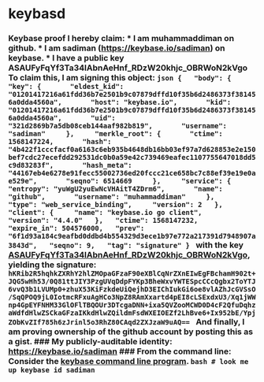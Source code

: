 # keybasd
### Keybase proof  I hereby claim:    * I am muhammaddiman on github.   * I am sadiman (https://keybase.io/sadiman) on keybase.   * I have a public key ASAUFyFqYf3Ta34lAbnAeHnf_RDzW20khjc_OBRWoN2kVgo  To claim this, I am signing this object:  ```json {   "body": {     "key": {       "eldest_kid": "01201417216a61fdd36b7e2501b9c07879dffd10f35b6d2486373f381456a0dda4560a",       "host": "keybase.io",       "kid": "01201417216a61fdd36b7e2501b9c07879dffd10f35b6d2486373f381456a0dda4560a",       "uid": "321d2869b7a5db08ceb144aaf982b819",       "username": "sadiman"     },     "merkle_root": {       "ctime": 1568147224,       "hash": "4b422f1cccfacf0a6163c6eb935b4648db16bb03ef97a7d628853e2e150bef7cdc27ecefdd292531dc0b0a59e42c739469eafec1107755647018dd5c9d83283f",       "hash_meta": "44167eb4e6278e91fecc55002736ed20fccc21ce658bc7c88ef39e19e0ae529e",       "seqno": 6514669     },     "service": {       "entropy": "yuWgU2yuEwNcVHAitT4ZDrm6",       "name": "github",       "username": "muhammaddiman"     },     "type": "web_service_binding",     "version": 2   },   "client": {     "name": "keybase.io go client",     "version": "4.4.0"   },   "ctime": 1568147232,   "expire_in": 504576000,   "prev": "6f1d93a184c9eafbd0ddbd4b554329d3ece1b97e772a217391d7948907a3843d",   "seqno": 9,   "tag": "signature" } ```  with the key [ASAUFyFqYf3Ta34lAbnAeHnf_RDzW20khjc_OBRWoN2kVgo](https://keybase.io/sadiman), yielding the signature:  ``` hKRib2R5hqhkZXRhY2hlZMOpaGFzaF90eXBlCqNrZXnEIwEgFBchamH902t+JQG5wHh53/0Q81ttJIY3PzgUVqDdpFYKp3BheWxvYWTESpcCCcQgbx2ToYTJ6vvQ3b1LVUMp0+zhuX53KiFzkdeUiQejhD3EIChIukGi6oe8vlAZhJcGVSsO/SqQPOQ9jL0IotmcRFxuAgHCo3NpZ8RAmXxartd4pEI8cLSExdxU3/Xq1jWWnp4GpEYFNHM33GlOFlTBQOUr3DTcgaDNN+ixa5QVZooMCWD0D4cF2QfuDqhzaWdfdHlwZSCkaGFzaIKkdHlwZQildmFsdWXEIOEZf2LhBve6+Ix952bE/YpjZObKvZIf785h6zJrinl5o3RhZ80CAqd2ZXJzaW9uAQ==  ```  And finally, I am proving ownership of the github account by posting this as a gist.  ### My publicly-auditable identity:  https://keybase.io/sadiman  ### From the command line:  Consider the [keybase command line program](https://keybase.io/download).  ```bash # look me up keybase id sadiman ```
